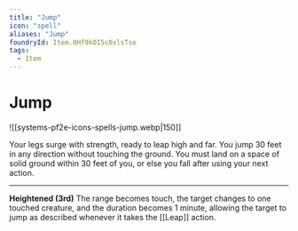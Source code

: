 ```yaml
---
title: "Jump"
icon: "spell"
aliases: "Jump"
foundryId: Item.0Hf9kOI5c0xlsTse
tags:
  - Item
---
```


# Jump
![[systems-pf2e-icons-spells-jump.webp|150]]

Your legs surge with strength, ready to leap high and far. You jump 30 feet in any direction without touching the ground. You must land on a space of solid ground within 30 feet of you, or else you fall after using your next action.

* * *

**Heightened (3rd)** The range becomes touch, the target changes to one touched creature, and the duration becomes 1 minute, allowing the target to jump as described whenever it takes the [[Leap]] action.
